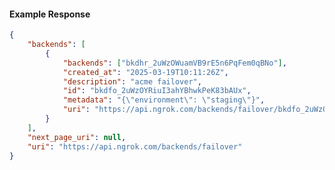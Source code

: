 <!-- Code generated for API Clients. DO NOT EDIT. -->

#### Example Response

```json
{
	"backends": [
		{
			"backends": ["bkdhr_2uWzOWuamVB9rE5n6PqFem0qBNo"],
			"created_at": "2025-03-19T10:11:26Z",
			"description": "acme failover",
			"id": "bkdfo_2uWzOYRiuI3ahYBhwkPeK83bAUx",
			"metadata": "{\"environment\": \"staging\"}",
			"uri": "https://api.ngrok.com/backends/failover/bkdfo_2uWzOYRiuI3ahYBhwkPeK83bAUx"
		}
	],
	"next_page_uri": null,
	"uri": "https://api.ngrok.com/backends/failover"
}
```
